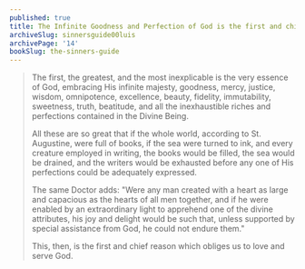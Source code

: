 ```yaml
---
published: true
title: The Infinite Goodness and Perfection of God is the first and chief reason to Love and Serve Him
archiveSlug: sinnersguide00luis
archivePage: '14'
bookSlug: the-sinners-guide
---
```


> The first, the greatest, and the most inexplicable is the very essence of God, embracing His infinite majesty, goodness, mercy, justice, wisdom, omnipotence, excellence, beauty, fidelity, immutability, sweetness, truth, beatitude, and all the inexhaustible riches and perfections contained in the Divine Being.
>
> All these are so great that if the whole world, according to St. Augustine, were full of books, if the sea were turned to ink, and every creature employed in writing, the books would be filled, the sea would be drained, and the writers would be exhausted before any one of His perfections could be adequately expressed.
>
> The same Doctor adds: "Were any man created with a heart as large and capacious as the hearts of all men together, and if he were enabled by an extraordinary light to apprehend one of the divine attributes, his joy and delight would be such that, unless supported by special assistance from God, he could not endure them."
>
> This, then, is the first and chief reason which obliges us to love and serve God.
